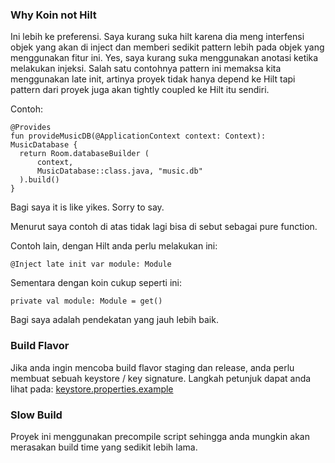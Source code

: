 ### Why Koin not Hilt
Ini lebih ke preferensi. Saya kurang suka hilt karena dia meng interfensi objek yang akan di inject dan memberi sedikit pattern lebih pada objek yang menggunakan fitur ini. Yes, saya kurang suka menggunakan anotasi ketika melakukan injeksi. Salah satu contohnya pattern ini memaksa kita menggunakan late init, artinya proyek tidak hanya depend ke Hilt tapi pattern dari proyek juga akan tightly coupled ke Hilt itu sendiri.

Contoh:
```
@Provides
fun provideMusicDB(@ApplicationContext context: Context): MusicDatabase {
  return Room.databaseBuilder (
      context, 
      MusicDatabase::class.java, "music.db" 
  ).build()
}
```

Bagi saya it is like yikes. Sorry to say.

Menurut saya contoh di atas tidak lagi bisa di sebut sebagai pure function.

Contoh lain, dengan Hilt anda perlu melakukan ini:
```
@Inject late init var module: Module
```

Sementara dengan koin cukup seperti ini:
```
private val module: Module = get()
```
Bagi saya adalah pendekatan yang jauh lebih baik.

### Build Flavor
Jika anda ingin mencoba build flavor staging dan release, anda perlu membuat sebuah keystore / key signature.
Langkah petunjuk dapat anda lihat pada: [keystore.properties.example](keystore.properties.example)

### Slow Build
Proyek ini menggunakan precompile script sehingga anda mungkin akan merasakan build time yang sedikit lebih lama.
